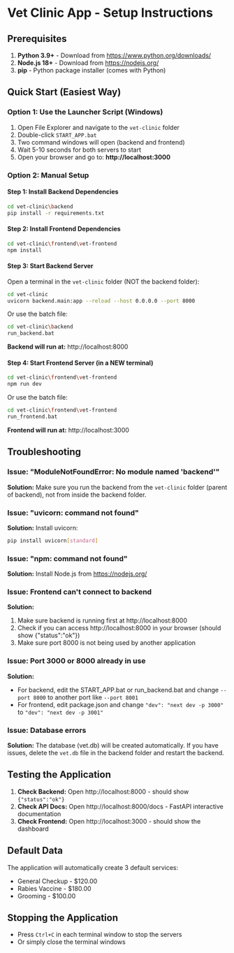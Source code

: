 # Vet Clinic App - Setup Instructions

## Prerequisites
1. **Python 3.9+** - Download from https://www.python.org/downloads/
2. **Node.js 18+** - Download from https://nodejs.org/
3. **pip** - Python package installer (comes with Python)

## Quick Start (Easiest Way)

### Option 1: Use the Launcher Script (Windows)
1. Open File Explorer and navigate to the `vet-clinic` folder
2. Double-click `START_APP.bat`
3. Two command windows will open (backend and frontend)
4. Wait 5-10 seconds for both servers to start
5. Open your browser and go to: **http://localhost:3000**

### Option 2: Manual Setup

#### Step 1: Install Backend Dependencies
```bash
cd vet-clinic\backend
pip install -r requirements.txt
```

#### Step 2: Install Frontend Dependencies
```bash
cd vet-clinic\frontend\vet-frontend
npm install
```

#### Step 3: Start Backend Server
Open a terminal in the `vet-clinic` folder (NOT the backend folder):
```bash
cd vet-clinic
uvicorn backend.main:app --reload --host 0.0.0.0 --port 8000
```

Or use the batch file:
```bash
cd vet-clinic\backend
run_backend.bat
```

**Backend will run at:** http://localhost:8000

#### Step 4: Start Frontend Server (in a NEW terminal)
```bash
cd vet-clinic\frontend\vet-frontend
npm run dev
```

Or use the batch file:
```bash
cd vet-clinic\frontend\vet-frontend
run_frontend.bat
```

**Frontend will run at:** http://localhost:3000

## Troubleshooting

### Issue: "ModuleNotFoundError: No module named 'backend'"
**Solution:** Make sure you run the backend from the `vet-clinic` folder (parent of backend), not from inside the backend folder.

### Issue: "uvicorn: command not found"
**Solution:** Install uvicorn:
```bash
pip install uvicorn[standard]
```

### Issue: "npm: command not found"
**Solution:** Install Node.js from https://nodejs.org/

### Issue: Frontend can't connect to backend
**Solution:** 
1. Make sure backend is running first at http://localhost:8000
2. Check if you can access http://localhost:8000 in your browser (should show {"status":"ok"})
3. Make sure port 8000 is not being used by another application

### Issue: Port 3000 or 8000 already in use
**Solution:** 
- For backend, edit the START_APP.bat or run_backend.bat and change `--port 8000` to another port like `--port 8001`
- For frontend, edit package.json and change `"dev": "next dev -p 3000"` to `"dev": "next dev -p 3001"`

### Issue: Database errors
**Solution:** The database (vet.db) will be created automatically. If you have issues, delete the `vet.db` file in the backend folder and restart the backend.

## Testing the Application

1. **Check Backend:** Open http://localhost:8000 - should show `{"status":"ok"}`
2. **Check API Docs:** Open http://localhost:8000/docs - FastAPI interactive documentation
3. **Check Frontend:** Open http://localhost:3000 - should show the dashboard

## Default Data

The application will automatically create 3 default services:
- General Checkup - $120.00
- Rabies Vaccine - $180.00
- Grooming - $100.00

## Stopping the Application

- Press `Ctrl+C` in each terminal window to stop the servers
- Or simply close the terminal windows

